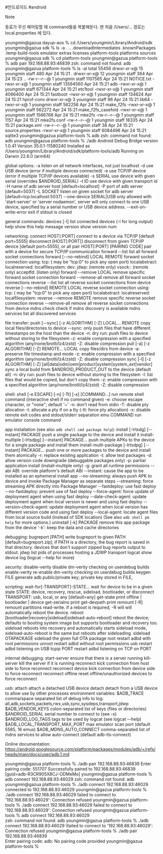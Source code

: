 #안드로이드 #android

> [!note]
> 동료가 무선 페어링할 때 command들을 복붙해둔다. 
> 맨 처음 /Users/... 경로는 local.properties 에 있다.

youngmin@gazua dayup-aos % cd /Users/youngmin/Library/Android/sdk
youngmin@gazua sdk % ls -a
.                       ..                      .downloadIntermediates  .knownPackages          .temp                   build-tools             emulator                extras                  licenses                platform-tools          platforms               sources
youngmin@gazua sdk % cd platform-tools
youngmin@gazua platform-tools % adb pair 192.168.88.93:46839
zsh: command not found: adb
youngmin@gazua platform-tools % ls -al
total 55456
drwxr-xr-x@ 15 youngmin  staff       480 Apr 24 15:21 .
drwxr-xr-x@ 12 youngmin  staff       384 Apr 24 15:23 ..
-rw-r--r--@  1 youngmin  staff   1107565 Apr 24 15:21 NOTICE.txt
-rwxr-xr-x@  1 youngmin  staff  13594560 Apr 24 15:21 adb
-rwxr-xr-x@  1 youngmin  staff    671344 Apr 24 15:21 etc1tool
-rwxr-xr-x@  1 youngmin  staff   4066400 Apr 24 15:21 fastboot
-rwxr-xr-x@  1 youngmin  staff    134624 Apr 24 15:21 hprof-conv
drwxr-xr-x@  3 youngmin  staff        96 Apr 24 15:21 lib64
-rwxr-xr-x@  1 youngmin  staff    562256 Apr 24 15:21 make_f2fs
-rwxr-xr-x@  1 youngmin  staff    562272 Apr 24 15:21 make_f2fs_casefold
-rwxr-xr-x@  1 youngmin  staff   1566768 Apr 24 15:21 mke2fs
-rw-r--r--@  1 youngmin  staff      1157 Apr 24 15:21 mke2fs.conf
-rw-r--r--@  1 youngmin  staff     18335 Apr 24 15:21 package.xml
-rw-r--r--@  1 youngmin  staff        38 Apr 24 15:21 source.properties
-rwxr-xr-x@  1 youngmin  staff   6084496 Apr 24 15:21 sqlite3
youngmin@gazua platform-tools % adb
zsh: command not found: adb
youngmin@gazua platform-tools % ./adb
Android Debug Bridge version 1.0.41
Version 35.0.1-11580240
Installed as /Users/youngmin/Library/Android/sdk/platform-tools/adb
Running on Darwin 22.6.0 (arm64)

global options:
 -a                       listen on all network interfaces, not just localhost
 -d                       use USB device (error if multiple devices connected)
 -e                       use TCP/IP device (error if multiple TCP/IP devices available)
 -s SERIAL                use device with given serial (overrides $ANDROID_SERIAL)
 -t ID                    use device with given transport id
 -H                       name of adb server host [default=localhost]
 -P                       port of adb server [default=5037]
 -L SOCKET                listen on given socket for adb server [default=tcp:localhost:5037]
 --one-device SERIAL|USB  only allowed with 'start-server' or 'server nodaemon', server will only connect to one USB device, specified by a serial number or USB device address.
 --exit-on-write-error    exit if stdout is closed

general commands:
 devices [-l]             list connected devices (-l for long output)
 help                     show this help message
 version                  show version num

networking:
 connect HOST[:PORT]      connect to a device via TCP/IP [default port=5555]
 disconnect [HOST[:PORT]]
     disconnect from given TCP/IP device [default port=5555], or all
 pair HOST[:PORT] [PAIRING CODE]
     pair with a device for secure TCP/IP communication
 forward --list           list all forward socket connections
 forward [--no-rebind] LOCAL REMOTE
     forward socket connection using:
       tcp:<port> (<local> may be "tcp:0" to pick any open port)
       localabstract:<unix domain socket name>
       localreserved:<unix domain socket name>
       localfilesystem:<unix domain socket name>
       dev:<character device name>
       jdwp:<process pid> (remote only)
       vsock:<CID>:<port> (remote only)
       acceptfd:<fd> (listen only)
 forward --remove LOCAL   remove specific forward socket connection
 forward --remove-all     remove all forward socket connections
 reverse --list           list all reverse socket connections from device
 reverse [--no-rebind] REMOTE LOCAL
     reverse socket connection using:
       tcp:<port> (<remote> may be "tcp:0" to pick any open port)
       localabstract:<unix domain socket name>
       localreserved:<unix domain socket name>
       localfilesystem:<unix domain socket name>
 reverse --remove REMOTE  remove specific reverse socket connection
 reverse --remove-all     remove all reverse socket connections from device
 mdns check               check if mdns discovery is available
 mdns services            list all discovered services

file transfer:
 push [--sync] [-z ALGORITHM] [-Z] LOCAL... REMOTE
     copy local files/directories to device
     --sync: only push files that have different timestamps on the host than the device
     -n: dry run: push files to device without storing to the filesystem
     -z: enable compression with a specified algorithm (any/none/brotli/lz4/zstd)
     -Z: disable compression
 pull [-a] [-z ALGORITHM] [-Z] REMOTE... LOCAL
     copy files/dirs from device
     -a: preserve file timestamp and mode
     -z: enable compression with a specified algorithm (any/none/brotli/lz4/zstd)
     -Z: disable compression
 sync [-l] [-z ALGORITHM] [-Z] [all|data|odm|oem|product|system|system_ext|vendor]
     sync a local build from $ANDROID_PRODUCT_OUT to the device (default all)
     -n: dry run: push files to device without storing to the filesystem
     -l: list files that would be copied, but don't copy them
     -z: enable compression with a specified algorithm (any/none/brotli/lz4/zstd)
     -Z: disable compression

shell:
 shell [-e ESCAPE] [-n] [-Tt] [-x] [COMMAND...]
     run remote shell command (interactive shell if no command given)
     -e: choose escape character, or "none"; default '~'
     -n: don't read from stdin
     -T: disable pty allocation
     -t: allocate a pty if on a tty (-tt: force pty allocation)
     -x: disable remote exit codes and stdout/stderr separation
 emu COMMAND              run emulator console command

app installation (see also `adb shell cmd package help`):
 install [-lrtsdg] [--instant] PACKAGE
     push a single package to the device and install it
 install-multiple [-lrtsdpg] [--instant] PACKAGE...
     push multiple APKs to the device for a single package and install them
 install-multi-package [-lrtsdpg] [--instant] PACKAGE...
     push one or more packages to the device and install them atomically
     -r: replace existing application
     -t: allow test packages
     -d: allow version code downgrade (debuggable packages only)
     -p: partial application install (install-multiple only)
     -g: grant all runtime permissions
     --abi ABI: override platform's default ABI
     --instant: cause the app to be installed as an ephemeral install app
     --no-streaming: always push APK to device and invoke Package Manager as separate steps
     --streaming: force streaming APK directly into Package Manager
     --fastdeploy: use fast deploy
     --no-fastdeploy: prevent use of fast deploy
     --force-agent: force update of deployment agent when using fast deploy
     --date-check-agent: update deployment agent when local version is newer and using fast deploy
     --version-check-agent: update deployment agent when local version has different version code and using fast deploy
     --local-agent: locate agent files from local source build (instead of SDK location)
     (See also `adb shell pm help` for more options.)
 uninstall [-k] PACKAGE
     remove this app package from the device
     '-k': keep the data and cache directories

debugging:
 bugreport [PATH]
     write bugreport to given PATH [default=bugreport.zip];
     if PATH is a directory, the bug report is saved in that directory.
     devices that don't support zipped bug reports output to stdout.
 jdwp                     list pids of processes hosting a JDWP transport
 logcat                   show device log (logcat --help for more)

security:
 disable-verity           disable dm-verity checking on userdebug builds
 enable-verity            re-enable dm-verity checking on userdebug builds
 keygen FILE
     generate adb public/private key; private key stored in FILE,

scripting:
 wait-for[-TRANSPORT]-STATE...
     wait for device to be in a given state
     STATE: device, recovery, rescue, sideload, bootloader, or disconnect
     TRANSPORT: usb, local, or any [default=any]
 get-state                print offline | bootloader | device
 get-serialno             print <serial-number>
 get-devpath              print <device-path>
 remount [-R]
      remount partitions read-write. if a reboot is required, -R will
      will automatically reboot the device.
 reboot [bootloader|recovery|sideload|sideload-auto-reboot]
     reboot the device; defaults to booting system image but
     supports bootloader and recovery too. sideload reboots
     into recovery and automatically starts sideload mode,
     sideload-auto-reboot is the same but reboots after sideloading.
 sideload OTAPACKAGE      sideload the given full OTA package
 root                     restart adbd with root permissions
 unroot                   restart adbd without root permissions
 usb                      restart adbd listening on USB
 tcpip PORT               restart adbd listening on TCP on PORT

internal debugging:
 start-server             ensure that there is a server running
 kill-server              kill the server if it is running
 reconnect                kick connection from host side to force reconnect
 reconnect device         kick connection from device side to force reconnect
 reconnect offline        reset offline/unauthorized devices to force reconnect

usb:
 attach                   attach a detached USB device
 detach                   detach from a USB device to allow use by other processes
environment variables:
 $ADB_TRACE
     comma/space separated list of debug info to log:
     all,adb,sockets,packets,rwx,usb,sync,sysdeps,transport,jdwp
 $ADB_VENDOR_KEYS         colon-separated list of keys (files or directories)
 $ANDROID_SERIAL          serial number to connect to (see -s)
 $ANDROID_LOG_TAGS        tags to be used by logcat (see logcat --help)
 $ADB_LOCAL_TRANSPORT_MAX_PORT max emulator scan port (default 5585, 16 emus)
 $ADB_MDNS_AUTO_CONNECT   comma-separated list of mdns services to allow auto-connect (default adb-tls-connect)

Online documentation: https://android.googlesource.com/platform/packages/modules/adb/+/refs/heads/main/docs/user/adb.1.md

youngmin@gazua platform-tools % ./adb pair 192.168.88.93:46839
Enter pairing code: 551707
Successfully paired to 192.168.88.93:46839 [guid=adb-R3CR905X8CJ-ODMeMo]
youngmin@gazua platform-tools % adb connect 192.168.88.93:46029
zsh: command not found: adb
youngmin@gazua platform-tools % ./adb connect 192.168.88.93:46029
connected to 192.168.88.93:46029
youngmin@gazua platform-tools % ./adb connect 192.168.88.93:46029
failed to connect to '192.168.88.93:46029': Connection refused
youngmin@gazua platform-tools % ./adb connect 192.168.88.93:46029
failed to connect to '192.168.88.93:46029': Connection refused
youngmin@gazua platform-tools % adb connect 192.168.88.93:46029  
zsh: command not found: adb
youngmin@gazua platform-tools % ./adb connect 192.168.88.93:46029
\failed to connect to '192.168.88.93:46029': Connection refused
youngmin@gazua platform-tools % ./adb pair 192.168.88.93:46839  
Enter pairing code: 
adb: No pairing code provided
youngmin@gazua platform-tools % 

